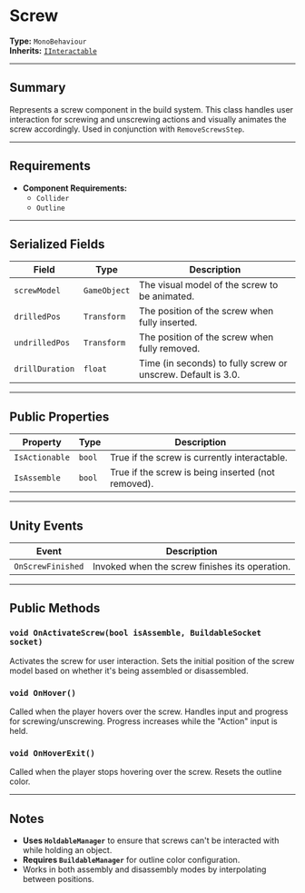 # Screw

**Type:** `MonoBehaviour`  
**Inherits:** [`IInteractable`](./iinteractable.md)

---

## Summary

Represents a screw component in the build system. This class handles user interaction for screwing and unscrewing actions and visually animates the screw accordingly. Used in conjunction with `RemoveScrewsStep`.

---

## Requirements

- **Component Requirements:**  
  - `Collider`  
  - `Outline`  

---

## Serialized Fields

| Field            | Type          | Description                                                      |
|------------------|---------------|------------------------------------------------------------------|
| `screwModel`      | `GameObject`   | The visual model of the screw to be animated.                   |
| `drilledPos`      | `Transform`    | The position of the screw when fully inserted.                  |
| `undrilledPos`    | `Transform`    | The position of the screw when fully removed.                   |
| `drillDuration`   | `float`        | Time (in seconds) to fully screw or unscrew. Default is 3.0.    |

---

## Public Properties

| Property          | Type       | Description                                        |
|-------------------|------------|----------------------------------------------------|
| `IsActionable`     | `bool`     | True if the screw is currently interactable.       |
| `IsAssemble`       | `bool`     | True if the screw is being inserted (not removed). |

---

## Unity Events

| Event               | Description                                      |
|---------------------|--------------------------------------------------|
| `OnScrewFinished`   | Invoked when the screw finishes its operation.   |

---

## Public Methods

### `void OnActivateScrew(bool isAssemble, BuildableSocket socket)`

Activates the screw for user interaction. Sets the initial position of the screw model based on whether it's being assembled or disassembled.

### `void OnHover()`

Called when the player hovers over the screw. Handles input and progress for screwing/unscrewing. Progress increases while the "Action" input is held.

### `void OnHoverExit()`

Called when the player stops hovering over the screw. Resets the outline color.

---

## Notes

- **Uses `HoldableManager`** to ensure that screws can't be interacted with while holding an object.
- **Requires `BuildableManager`** for outline color configuration.
- Works in both assembly and disassembly modes by interpolating between positions.
